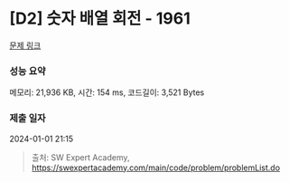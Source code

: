 # [D2] 숫자 배열 회전 - 1961 

[문제 링크](https://swexpertacademy.com/main/code/problem/problemDetail.do?contestProbId=AV5Pq-OKAVYDFAUq) 

### 성능 요약

메모리: 21,936 KB, 시간: 154 ms, 코드길이: 3,521 Bytes

### 제출 일자

2024-01-01 21:15



> 출처: SW Expert Academy, https://swexpertacademy.com/main/code/problem/problemList.do
